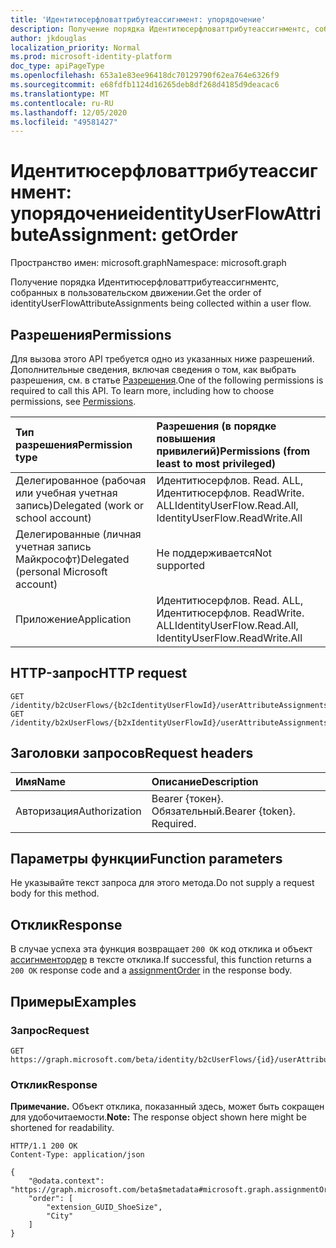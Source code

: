 ```yaml
---
title: 'Идентитюсерфловаттрибутеассигнмент: упорядочение'
description: Получение порядка Идентитюсерфловаттрибутеассигнментс, собранных в пользовательском движении.
author: jkdouglas
localization_priority: Normal
ms.prod: microsoft-identity-platform
doc_type: apiPageType
ms.openlocfilehash: 653a1e83ee96418dc70129790f62ea764e6326f9
ms.sourcegitcommit: e68fdfb1124d16265deb8df268d4185d9deacac6
ms.translationtype: MT
ms.contentlocale: ru-RU
ms.lasthandoff: 12/05/2020
ms.locfileid: "49581427"
---
```

# <a name="identityuserflowattributeassignment-getorder"></a><span data-ttu-id="4886f-103">Идентитюсерфловаттрибутеассигнмент: упорядочение</span><span class="sxs-lookup"><span data-stu-id="4886f-103">identityUserFlowAttributeAssignment: getOrder</span></span>

<span data-ttu-id="4886f-104">Пространство имен: microsoft.graph</span><span class="sxs-lookup"><span data-stu-id="4886f-104">Namespace: microsoft.graph</span></span>

<span data-ttu-id="4886f-105">Получение порядка Идентитюсерфловаттрибутеассигнментс, собранных в пользовательском движении.</span><span class="sxs-lookup"><span data-stu-id="4886f-105">Get the order of identityUserFlowAttributeAssignments being collected within a user flow.</span></span>

## <a name="permissions"></a><span data-ttu-id="4886f-106">Разрешения</span><span class="sxs-lookup"><span data-stu-id="4886f-106">Permissions</span></span>

<span data-ttu-id="4886f-p101">Для вызова этого API требуется одно из указанных ниже разрешений. Дополнительные сведения, включая сведения о том, как выбрать разрешения, см. в статье [Разрешения](/graph/permissions-reference).</span><span class="sxs-lookup"><span data-stu-id="4886f-p101">One of the following permissions is required to call this API. To learn more, including how to choose permissions, see [Permissions](/graph/permissions-reference).</span></span>

|<span data-ttu-id="4886f-109">Тип разрешения</span><span class="sxs-lookup"><span data-stu-id="4886f-109">Permission type</span></span>|<span data-ttu-id="4886f-110">Разрешения (в порядке повышения привилегий)</span><span class="sxs-lookup"><span data-stu-id="4886f-110">Permissions (from least to most privileged)</span></span>|
|:---|:---|
|<span data-ttu-id="4886f-111">Делегированное (рабочая или учебная учетная запись)</span><span class="sxs-lookup"><span data-stu-id="4886f-111">Delegated (work or school account)</span></span>|<span data-ttu-id="4886f-112">Идентитюсерфлов. Read. ALL, Идентитюсерфлов. ReadWrite. ALL</span><span class="sxs-lookup"><span data-stu-id="4886f-112">IdentityUserFlow.Read.All, IdentityUserFlow.ReadWrite.All</span></span>|
|<span data-ttu-id="4886f-113">Делегированные (личная учетная запись Майкрософт)</span><span class="sxs-lookup"><span data-stu-id="4886f-113">Delegated (personal Microsoft account)</span></span>|<span data-ttu-id="4886f-114">Не поддерживается</span><span class="sxs-lookup"><span data-stu-id="4886f-114">Not supported</span></span>|
|<span data-ttu-id="4886f-115">Приложение</span><span class="sxs-lookup"><span data-stu-id="4886f-115">Application</span></span>|<span data-ttu-id="4886f-116">Идентитюсерфлов. Read. ALL, Идентитюсерфлов. ReadWrite. ALL</span><span class="sxs-lookup"><span data-stu-id="4886f-116">IdentityUserFlow.Read.All, IdentityUserFlow.ReadWrite.All</span></span>|

## <a name="http-request"></a><span data-ttu-id="4886f-117">HTTP-запрос</span><span class="sxs-lookup"><span data-stu-id="4886f-117">HTTP request</span></span>

<!-- {
  "blockType": "ignored"
}
-->

``` http
GET /identity/b2cUserFlows/{b2cIdentityUserFlowId}/userAttributeAssignments/getOrder
GET /identity/b2xUserFlows/{b2xIdentityUserFlowId}/userAttributeAssignments/getOrder
```

## <a name="request-headers"></a><span data-ttu-id="4886f-118">Заголовки запросов</span><span class="sxs-lookup"><span data-stu-id="4886f-118">Request headers</span></span>

|<span data-ttu-id="4886f-119">Имя</span><span class="sxs-lookup"><span data-stu-id="4886f-119">Name</span></span>|<span data-ttu-id="4886f-120">Описание</span><span class="sxs-lookup"><span data-stu-id="4886f-120">Description</span></span>|
|:---|:---|
|<span data-ttu-id="4886f-121">Авторизация</span><span class="sxs-lookup"><span data-stu-id="4886f-121">Authorization</span></span>|<span data-ttu-id="4886f-p102">Bearer {токен}. Обязательный.</span><span class="sxs-lookup"><span data-stu-id="4886f-p102">Bearer {token}. Required.</span></span>|

## <a name="function-parameters"></a><span data-ttu-id="4886f-124">Параметры функции</span><span class="sxs-lookup"><span data-stu-id="4886f-124">Function parameters</span></span>

<span data-ttu-id="4886f-125">Не указывайте текст запроса для этого метода.</span><span class="sxs-lookup"><span data-stu-id="4886f-125">Do not supply a request body for this method.</span></span>

## <a name="response"></a><span data-ttu-id="4886f-126">Отклик</span><span class="sxs-lookup"><span data-stu-id="4886f-126">Response</span></span>

<span data-ttu-id="4886f-127">В случае успеха эта функция возвращает `200 OK` код отклика и объект [ассигнментордер](../resources/assignmentorder.md) в тексте отклика.</span><span class="sxs-lookup"><span data-stu-id="4886f-127">If successful, this function returns a `200 OK` response code and a [assignmentOrder](../resources/assignmentorder.md) in the response body.</span></span>

## <a name="examples"></a><span data-ttu-id="4886f-128">Примеры</span><span class="sxs-lookup"><span data-stu-id="4886f-128">Examples</span></span>

### <a name="request"></a><span data-ttu-id="4886f-129">Запрос</span><span class="sxs-lookup"><span data-stu-id="4886f-129">Request</span></span>

<!-- {
  "blockType": "request",
  "name": "identityuserflowattributeassignment_getorder"
}
-->

``` http
GET https://graph.microsoft.com/beta/identity/b2cUserFlows/{id}/userAttributeAssignments/getOrder
```

### <a name="response"></a><span data-ttu-id="4886f-130">Отклик</span><span class="sxs-lookup"><span data-stu-id="4886f-130">Response</span></span>

<span data-ttu-id="4886f-131">**Примечание.** Объект отклика, показанный здесь, может быть сокращен для удобочитаемости.</span><span class="sxs-lookup"><span data-stu-id="4886f-131">**Note:** The response object shown here might be shortened for readability.</span></span>
<!-- {
  "blockType": "response",
  "truncated": true,
  "@odata.type": "microsoft.graph.assignmentOrder"
}
-->

``` http
HTTP/1.1 200 OK
Content-Type: application/json

{
    "@odata.context": "https://graph.microsoft.com/beta$metadata#microsoft.graph.assignmentOrder",
    "order": [
        "extension_GUID_ShoeSize",
        "City"
    ]
}
```
